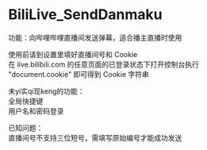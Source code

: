 # BiliLive_SendDanmaku
功能：向哔哩哔哩直播间发送弹幕，适合播主直播时使用  
  
使用前请到设置里填好直播间号和 Cookie  
在 live.bilibili.com 的任意页面的已登录状态下打开控制台执行 "document.cookie" 即可得到 Cookie 字符串  
  
未yi实qi现keng的功能：  
全局快捷键  
用户名和密码登录  
  
已知问题：  
直播间号不支持三位短号，需填写原始编号才能成功发送
